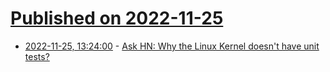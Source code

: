 # [Published on 2022-11-25](index.md)

* [2022-11-25, 13:24:00](https://news.ycombinator.com/item?id=33742130) - [Ask HN: Why the Linux Kernel doesn't have unit tests?](https://news.ycombinator.com/item?id=33742130)
